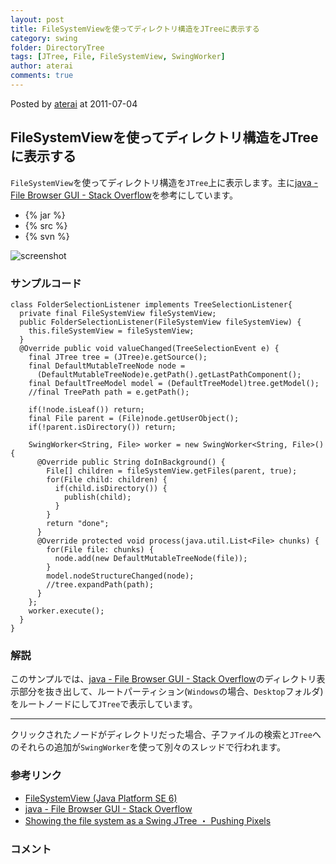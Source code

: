 ```yaml
---
layout: post
title: FileSystemViewを使ってディレクトリ構造をJTreeに表示する
category: swing
folder: DirectoryTree
tags: [JTree, File, FileSystemView, SwingWorker]
author: aterai
comments: true
---
```


Posted by [aterai](http://terai.xrea.jp/aterai.html) at 2011-07-04

## FileSystemViewを使ってディレクトリ構造をJTreeに表示する
`FileSystemView`を使ってディレクトリ構造を`JTree`上に表示します。主に[java - File Browser GUI - Stack Overflow](http://stackoverflow.com/questions/6182110/file-browser-gui)を参考にしています。

- {% jar %}
- {% src %}
- {% svn %}

<!-- dummy comment line for breaking list -->

![screenshot](https://lh3.googleusercontent.com/-FkX-8X4KxDo/ThFoeY8M64I/AAAAAAAAA-Y/Ry_RA9yVCxc/s800/DirectoryTree.png)

### サンプルコード
<pre class="prettyprint"><code>class FolderSelectionListener implements TreeSelectionListener{
  private final FileSystemView fileSystemView;
  public FolderSelectionListener(FileSystemView fileSystemView) {
    this.fileSystemView = fileSystemView;
  }
  @Override public void valueChanged(TreeSelectionEvent e) {
    final JTree tree = (JTree)e.getSource();
    final DefaultMutableTreeNode node =
      (DefaultMutableTreeNode)e.getPath().getLastPathComponent();
    final DefaultTreeModel model = (DefaultTreeModel)tree.getModel();
    //final TreePath path = e.getPath();

    if(!node.isLeaf()) return;
    final File parent = (File)node.getUserObject();
    if(!parent.isDirectory()) return;

    SwingWorker&lt;String, File&gt; worker = new SwingWorker&lt;String, File&gt;() {
      @Override public String doInBackground() {
        File[] children = fileSystemView.getFiles(parent, true);
        for(File child: children) {
          if(child.isDirectory()) {
            publish(child);
          }
        }
        return "done";
      }
      @Override protected void process(java.util.List&lt;File&gt; chunks) {
        for(File file: chunks) {
          node.add(new DefaultMutableTreeNode(file));
        }
        model.nodeStructureChanged(node);
        //tree.expandPath(path);
      }
    };
    worker.execute();
  }
}
</code></pre>

### 解説
このサンプルでは、[java - File Browser GUI - Stack Overflow](http://stackoverflow.com/questions/6182110/file-browser-gui)のディレクトリ表示部分を抜き出して、ルートパーティション(`Windows`の場合、`Desktop`フォルダ)をルートノードにして`JTree`で表示しています。

- - - -
クリックされたノードがディレクトリだった場合、子ファイルの検索と`JTree`へのそれらの追加が`SwingWorker`を使って別々のスレッドで行われます。

### 参考リンク
- [FileSystemView (Java Platform SE 6)](http://docs.oracle.com/javase/jp/6/api/javax/swing/filechooser/FileSystemView.html)
- [java - File Browser GUI - Stack Overflow](http://stackoverflow.com/questions/6182110/file-browser-gui)
- [Showing the file system as a Swing JTree ・ Pushing Pixels](http://www.pushing-pixels.org/2007/07/22/showing-the-file-system-as-a-swing-jtree.html)

<!-- dummy comment line for breaking list -->

### コメント
